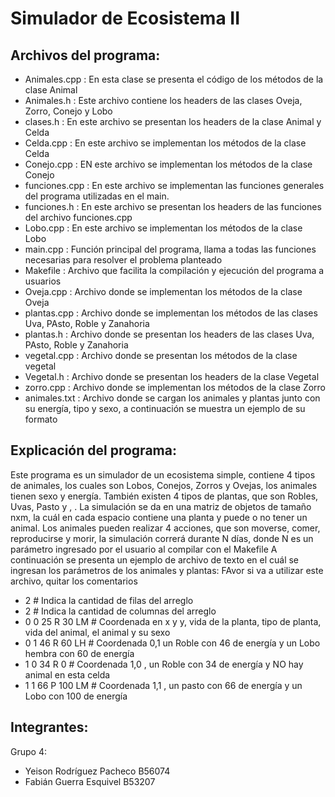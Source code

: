 Simulador de Ecosistema II
=========================

Archivos del programa:
------------------------------------------------------------------------------------
+ Animales.cpp : En esta clase se presenta el código de los métodos de la clase Animal
+ Animales.h : Este archivo contiene los headers de las clases Oveja, Zorro, Conejo y Lobo
+ clases.h : En este archivo se presentan los headers de la clase Animal y Celda
+ Celda.cpp : En este archivo se implementan los métodos de la clase Celda
+ Conejo.cpp : EN este archivo se implementan los métodos de la clase Conejo
+ funciones.cpp : En este archivo se implementan las funciones generales del programa utilizadas en el main.
+ funciones.h : En este archivo se presentan los headers de las funciones del archivo funciones.cpp
+ Lobo.cpp : En este archivo se implementan los métodos de la clase Lobo
+ main.cpp : Función principal del programa, llama a todas las funciones necesarias para resolver el problema planteado
+ Makefile : Archivo que facilita la compilación y ejecución del programa a usuarios
+ Oveja.cpp : Archivo donde se implementan los métodos de la clase Oveja
+ plantas.cpp : Archivo donde se implementan los métodos de las clases Uva, PAsto, Roble y Zanahoria
+ plantas.h : Archivo donde se presentan los headers de las clases Uva, PAsto, Roble y Zanahoria
+ vegetal.cpp : Archivo donde se presentan los métodos de la clase vegetal
+ Vegetal.h : Archivo donde se presentan los headers de la clase Vegetal
+ zorro.cpp : Archivo donde se implementan los métodos de la clase Zorro
+ animales.txt : Archivo donde se cargan los animales y plantas junto con su energía, tipo y sexo, a continuación se muestra un ejemplo de su formato

Explicación del programa:
------------------------------------------------------------------------------------
Este programa es un simulador de un ecosistema simple, contiene 4 tipos de animales, los cuales son Lobos, Conejos, Zorros y Ovejas, los animales tienen sexo y energía.
También existen 4 tipos de plantas, que son Robles, Uvas, Pasto y , .
La simulación se da en una matriz de objetos de tamaño nxm, la cuál en cada espacio contiene una planta y puede o no tener un animal.
Los animales pueden realizar 4 acciones, que son moverse, comer, reproducirse y morir, la simulación correrá durante N días, donde N es un parámetro ingresado por el usuario al compilar con el Makefile
A continuación se presenta un ejemplo de archivo de texto en el cuál se ingresan los parámetros de los animales y plantas:
FAvor si va a utilizar este archivo, quitar los comentarios
+ 2 # Indica la cantidad de filas del arreglo
+ 2 # Indica la cantidad de columnas del arreglo
+ 0 0 25 R 30 LM # Coordenada en x y y, vida de la planta,  tipo de planta,  vida del animal, el animal y su sexo
+ 0 1 46 R 60 LH # Coordenada 0,1 un Roble con 46 de energía y un Lobo hembra con 60 de energía
+ 1 0 34 R 0 # Coordenada 1,0 , un Roble con 34 de energía y NO hay animal en esta celda
+ 1 1 66 P 100 LM # Coordenada 1,1 , un pasto con 66 de energía y un Lobo con 100 de energía

Integrantes:
-------------------------

Grupo 4:
+ Yeison Rodríguez Pacheco B56074
+ Fabián Guerra Esquivel B53207
